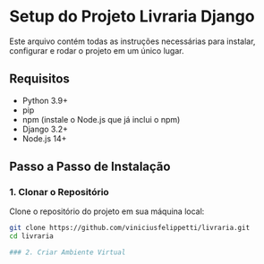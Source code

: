 # Setup do Projeto Livraria Django

Este arquivo contém todas as instruções necessárias para instalar, configurar e rodar o projeto em um único lugar.

## Requisitos

- Python 3.9+
- pip
- npm (instale o Node.js que já inclui o npm)
- Django 3.2+
- Node.js 14+

## Passo a Passo de Instalação

### 1. Clonar o Repositório

Clone o repositório do projeto em sua máquina local:

```bash
git clone https://github.com/viniciusfelippetti/livraria.git
cd livraria

### 2. Criar Ambiente Virtual
